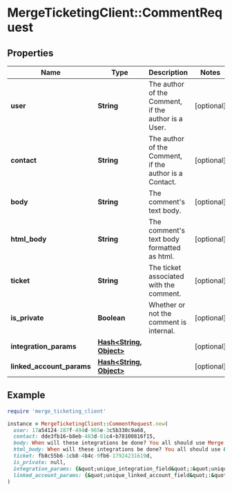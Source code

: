 # MergeTicketingClient::CommentRequest

## Properties

| Name                      | Type                                        | Description                                            | Notes      |
| ------------------------- | ------------------------------------------- | ------------------------------------------------------ | ---------- |
| **user**                  | **String**                                  | The author of the Comment, if the author is a User.    | [optional] |
| **contact**               | **String**                                  | The author of the Comment, if the author is a Contact. | [optional] |
| **body**                  | **String**                                  | The comment&#39;s text body.                           | [optional] |
| **html_body**             | **String**                                  | The comment&#39;s text body formatted as html.         | [optional] |
| **ticket**                | **String**                                  | The ticket associated with the comment.                | [optional] |
| **is_private**            | **Boolean**                                 | Whether or not the comment is internal.                | [optional] |
| **integration_params**    | [**Hash&lt;String, Object&gt;**](Object.md) |                                                        | [optional] |
| **linked_account_params** | [**Hash&lt;String, Object&gt;**](Object.md) |                                                        | [optional] |

## Example

```ruby
require 'merge_ticketing_client'

instance = MergeTicketingClient::CommentRequest.new(
  user: 17a54124-287f-494d-965e-3c5b330c9a68,
  contact: dde3fb16-b8eb-483d-81c4-b78100816f15,
  body: When will these integrations be done? You all should use Merge.,
  html_body: When will these integrations be done? You all should use &lt;b&gt;Merge&lt;b&gt;.,
  ticket: fb8c55b6-1cb8-4b4c-9fb6-17924231619d,
  is_private: null,
  integration_params: {&quot;unique_integration_field&quot;:&quot;unique_integration_field_value&quot;},
  linked_account_params: {&quot;unique_linked_account_field&quot;:&quot;unique_linked_account_field_value&quot;}
)
```
